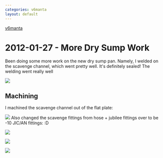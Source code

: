 ```yaml
---
categories: v6manta
layout: default
---
```


[v6manta](/v6manta)

# 2012-01-27 - More Dry Sump Work
Been doing some more work on the new dry sump pan. Namely, I welded on the scavenge channel, which went pretty well. It's definitely sealed! The welding went really well

![](/img/v6manta/2012/01/DSCF5008.jpg)

## Machining

I machined the scavenge channel out of the flat plate:

![](/img/v6manta/2012/01/DSCF5011.jpg)
Also changed the scavenge fittings from hose + jubilee fittings over to be -10 JIC/AN fittings: :D

![](/img/v6manta/2012/01/DSCF5015.jpg)

![](/img/v6manta/2012/01/DSCF5016.jpg)

![](/img/v6manta/2012/01/DSCF5017.jpg)
